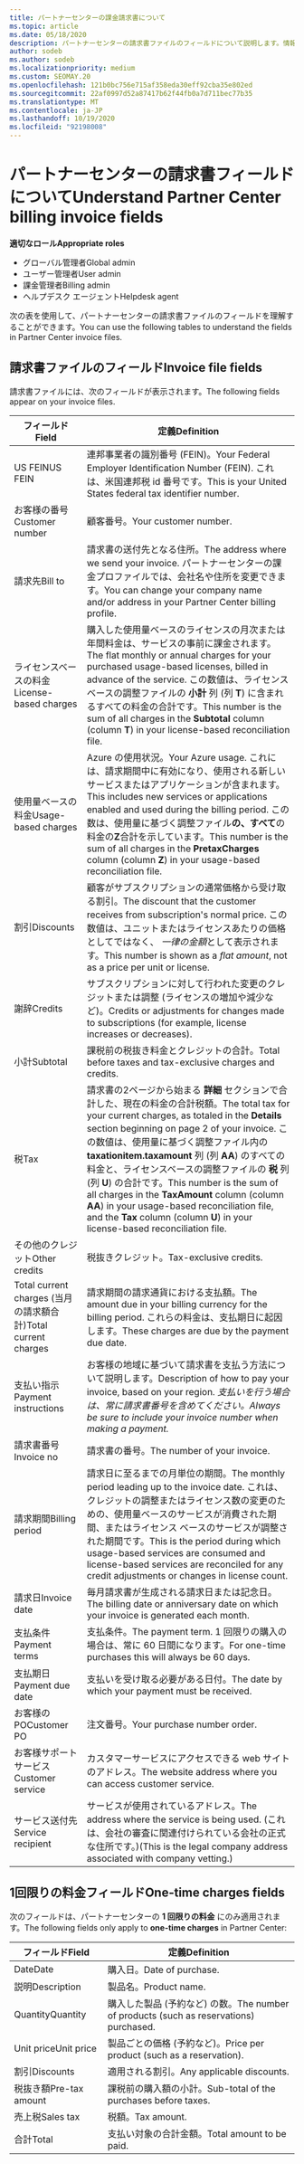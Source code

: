 ```yaml
---
title: パートナーセンターの課金請求書について
ms.topic: article
ms.date: 05/18/2020
description: パートナーセンターの請求書ファイルのフィールドについて説明します。情報には、すべての請求書フィールドと1回限りの料金フィールドのフィールドと定義が含まれています。
author: sodeb
ms.author: sodeb
ms.localizationpriority: medium
ms.custom: SEOMAY.20
ms.openlocfilehash: 121b0bc756e715af358eda30eff92cba35e802ed
ms.sourcegitcommit: 22af0997d52a87417b62f44fb0a7d711bec77b35
ms.translationtype: MT
ms.contentlocale: ja-JP
ms.lasthandoff: 10/19/2020
ms.locfileid: "92198008"
---
```

# <a name="understand-partner-center-billing-invoice-fields"></a><span data-ttu-id="09319-103">パートナーセンターの請求書フィールドについて</span><span class="sxs-lookup"><span data-stu-id="09319-103">Understand Partner Center billing invoice fields</span></span>

<span data-ttu-id="09319-104">**適切なロール**</span><span class="sxs-lookup"><span data-stu-id="09319-104">**Appropriate roles**</span></span>

- <span data-ttu-id="09319-105">グローバル管理者</span><span class="sxs-lookup"><span data-stu-id="09319-105">Global admin</span></span>
- <span data-ttu-id="09319-106">ユーザー管理者</span><span class="sxs-lookup"><span data-stu-id="09319-106">User admin</span></span>
- <span data-ttu-id="09319-107">課金管理者</span><span class="sxs-lookup"><span data-stu-id="09319-107">Billing admin</span></span>
- <span data-ttu-id="09319-108">ヘルプデスク エージェント</span><span class="sxs-lookup"><span data-stu-id="09319-108">Helpdesk agent</span></span>

<span data-ttu-id="09319-109">次の表を使用して、パートナーセンターの請求書ファイルのフィールドを理解することができます。</span><span class="sxs-lookup"><span data-stu-id="09319-109">You can use the following tables to understand the fields in Partner Center invoice files.</span></span>

## <a name="invoice-file-fields"></a><span data-ttu-id="09319-110">請求書ファイルのフィールド</span><span class="sxs-lookup"><span data-stu-id="09319-110">Invoice file fields</span></span>

<span data-ttu-id="09319-111">請求書ファイルには、次のフィールドが表示されます。</span><span class="sxs-lookup"><span data-stu-id="09319-111">The following fields appear on your invoice files.</span></span>

| <span data-ttu-id="09319-112">フィールド</span><span class="sxs-lookup"><span data-stu-id="09319-112">Field</span></span> | <span data-ttu-id="09319-113">定義</span><span class="sxs-lookup"><span data-stu-id="09319-113">Definition</span></span> |
| ----- | ---------- |
| <span data-ttu-id="09319-114">US FEIN</span><span class="sxs-lookup"><span data-stu-id="09319-114">US FEIN</span></span> | <span data-ttu-id="09319-115">連邦事業者の識別番号 (FEIN)。</span><span class="sxs-lookup"><span data-stu-id="09319-115">Your Federal Employer Identification Number (FEIN).</span></span> <span data-ttu-id="09319-116">これは、米国連邦税 id 番号です。</span><span class="sxs-lookup"><span data-stu-id="09319-116">This is your United States federal tax identifier number.</span></span> |
| <span data-ttu-id="09319-117">お客様の番号</span><span class="sxs-lookup"><span data-stu-id="09319-117">Customer number</span></span> | <span data-ttu-id="09319-118">顧客番号。</span><span class="sxs-lookup"><span data-stu-id="09319-118">Your customer number.</span></span> |
| <span data-ttu-id="09319-119">請求先</span><span class="sxs-lookup"><span data-stu-id="09319-119">Bill to</span></span> | <span data-ttu-id="09319-120">請求書の送付先となる住所。</span><span class="sxs-lookup"><span data-stu-id="09319-120">The address where we send your invoice.</span></span> <span data-ttu-id="09319-121">パートナーセンターの課金プロファイルでは、会社名や住所を変更できます。</span><span class="sxs-lookup"><span data-stu-id="09319-121">You can change your company name and/or address in your Partner Center billing profile.</span></span> |
| <span data-ttu-id="09319-122">ライセンスベースの料金</span><span class="sxs-lookup"><span data-stu-id="09319-122">License-based charges</span></span> | <span data-ttu-id="09319-123">購入した使用量ベースのライセンスの月次または年間料金は、サービスの事前に課金されます。</span><span class="sxs-lookup"><span data-stu-id="09319-123">The flat monthly or annual charges for your purchased usage-based licenses, billed in advance of the service.</span></span> <span data-ttu-id="09319-124">この数値は、ライセンスベースの調整ファイルの **小計** 列 (列 **T**) に含まれるすべての料金の合計です。</span><span class="sxs-lookup"><span data-stu-id="09319-124">This number is the sum of all charges in the **Subtotal** column (column **T**) in your license-based reconciliation file.</span></span> |
| <span data-ttu-id="09319-125">使用量ベースの料金</span><span class="sxs-lookup"><span data-stu-id="09319-125">Usage-based charges</span></span> | <span data-ttu-id="09319-126">Azure の使用状況。</span><span class="sxs-lookup"><span data-stu-id="09319-126">Your Azure usage.</span></span> <span data-ttu-id="09319-127">これには、請求期間中に有効になり、使用される新しいサービスまたはアプリケーションが含まれます。</span><span class="sxs-lookup"><span data-stu-id="09319-127">This includes new services or applications enabled and used during the billing period.</span></span> <span data-ttu-id="09319-128">この数は、使用量に基づく調整ファイル**の、すべて**の料金の**Z**合計を示しています。</span><span class="sxs-lookup"><span data-stu-id="09319-128">This number is the sum of all charges in the **PretaxCharges** column (column **Z**) in your usage-based reconciliation file.</span></span> |
| <span data-ttu-id="09319-129">割引</span><span class="sxs-lookup"><span data-stu-id="09319-129">Discounts</span></span> | <span data-ttu-id="09319-130">顧客がサブスクリプションの通常価格から受け取る割引。</span><span class="sxs-lookup"><span data-stu-id="09319-130">The discount that the customer receives from subscription's normal price.</span></span> <span data-ttu-id="09319-131">この数値は、ユニットまたはライセンスあたりの価格としてではなく、 *一律の金額*として表示されます。</span><span class="sxs-lookup"><span data-stu-id="09319-131">This number is shown as a *flat amount*, not as a price per unit or license.</span></span> |
| <span data-ttu-id="09319-132">謝辞</span><span class="sxs-lookup"><span data-stu-id="09319-132">Credits</span></span> | <span data-ttu-id="09319-133">サブスクリプションに対して行われた変更のクレジットまたは調整 (ライセンスの増加や減少など)。</span><span class="sxs-lookup"><span data-stu-id="09319-133">Credits or adjustments for changes made to subscriptions (for example, license increases or decreases).</span></span> |
| <span data-ttu-id="09319-134">小計</span><span class="sxs-lookup"><span data-stu-id="09319-134">Subtotal</span></span> | <span data-ttu-id="09319-135">課税前の税抜き料金とクレジットの合計。</span><span class="sxs-lookup"><span data-stu-id="09319-135">Total before taxes and tax-exclusive charges and credits.</span></span> |
| <span data-ttu-id="09319-136">税</span><span class="sxs-lookup"><span data-stu-id="09319-136">Tax</span></span> | <span data-ttu-id="09319-137">請求書の2ページから始まる **詳細** セクションで合計した、現在の料金の合計税額。</span><span class="sxs-lookup"><span data-stu-id="09319-137">The total tax for your current charges, as totaled in the **Details** section beginning on page 2 of your invoice.</span></span> <span data-ttu-id="09319-138">この数値は、使用量に基づく調整ファイル内の **taxationitem.taxamount** 列 (列 **AA**) のすべての料金と、ライセンスベースの調整ファイルの **税** 列 (列 **U**) の合計です。</span><span class="sxs-lookup"><span data-stu-id="09319-138">This number is the sum of all charges in the **TaxAmount** column (column **AA**) in your usage-based reconciliation file, and the **Tax** column (column **U**) in your license-based reconciliation file.</span></span> |
| <span data-ttu-id="09319-139">その他のクレジット</span><span class="sxs-lookup"><span data-stu-id="09319-139">Other credits</span></span> | <span data-ttu-id="09319-140">税抜きクレジット。</span><span class="sxs-lookup"><span data-stu-id="09319-140">Tax-exclusive credits.</span></span> |
| <span data-ttu-id="09319-141">Total current charges (当月の請求額合計)</span><span class="sxs-lookup"><span data-stu-id="09319-141">Total current charges</span></span> | <span data-ttu-id="09319-142">請求期間の請求通貨における支払額。</span><span class="sxs-lookup"><span data-stu-id="09319-142">The amount due in your billing currency for the billing period.</span></span> <span data-ttu-id="09319-143">これらの料金は、支払期日に起因します。</span><span class="sxs-lookup"><span data-stu-id="09319-143">These charges are due by the payment due date.</span></span> |
| <span data-ttu-id="09319-144">支払い指示</span><span class="sxs-lookup"><span data-stu-id="09319-144">Payment instructions</span></span> | <span data-ttu-id="09319-145">お客様の地域に基づいて請求書を支払う方法について説明します。</span><span class="sxs-lookup"><span data-stu-id="09319-145">Description of how to pay your invoice, based on your region.</span></span> <span data-ttu-id="09319-146">*支払いを行う場合は、常に請求書番号を含めてください。*</span><span class="sxs-lookup"><span data-stu-id="09319-146">*Always be sure to include your invoice number when making a payment.*</span></span> |
| <span data-ttu-id="09319-147">請求書番号</span><span class="sxs-lookup"><span data-stu-id="09319-147">Invoice no</span></span> | <span data-ttu-id="09319-148">請求書の番号。</span><span class="sxs-lookup"><span data-stu-id="09319-148">The number of your invoice.</span></span> |
| <span data-ttu-id="09319-149">請求期間</span><span class="sxs-lookup"><span data-stu-id="09319-149">Billing period</span></span> | <span data-ttu-id="09319-150">請求日に至るまでの月単位の期間。</span><span class="sxs-lookup"><span data-stu-id="09319-150">The monthly period leading up to the invoice date.</span></span> <span data-ttu-id="09319-151">これは、クレジットの調整またはライセンス数の変更のための、使用量ベースのサービスが消費された期間、またはライセンス ベースのサービスが調整された期間です。</span><span class="sxs-lookup"><span data-stu-id="09319-151">This is the period during which usage-based services are consumed and license-based services are reconciled for any credit adjustments or changes in license count.</span></span> |
| <span data-ttu-id="09319-152">請求日</span><span class="sxs-lookup"><span data-stu-id="09319-152">Invoice date</span></span> | <span data-ttu-id="09319-153">毎月請求書が生成される請求日または記念日。</span><span class="sxs-lookup"><span data-stu-id="09319-153">The billing date or anniversary date on which your invoice is generated each month.</span></span> |
| <span data-ttu-id="09319-154">支払条件</span><span class="sxs-lookup"><span data-stu-id="09319-154">Payment terms</span></span> | <span data-ttu-id="09319-155">支払条件。</span><span class="sxs-lookup"><span data-stu-id="09319-155">The payment term.</span></span> <span data-ttu-id="09319-156">1 回限りの購入の場合は、常に 60 日間になります。</span><span class="sxs-lookup"><span data-stu-id="09319-156">For one-time purchases this will always be 60 days.</span></span> |
| <span data-ttu-id="09319-157">支払期日</span><span class="sxs-lookup"><span data-stu-id="09319-157">Payment due date</span></span> | <span data-ttu-id="09319-158">支払いを受け取る必要がある日付。</span><span class="sxs-lookup"><span data-stu-id="09319-158">The date by which your payment must be received.</span></span> |
| <span data-ttu-id="09319-159">お客様の PO</span><span class="sxs-lookup"><span data-stu-id="09319-159">Customer PO</span></span> | <span data-ttu-id="09319-160">注文番号。</span><span class="sxs-lookup"><span data-stu-id="09319-160">Your purchase number order.</span></span> |
| <span data-ttu-id="09319-161">お客様サポート サービス</span><span class="sxs-lookup"><span data-stu-id="09319-161">Customer service</span></span> | <span data-ttu-id="09319-162">カスタマーサービスにアクセスできる web サイトのアドレス。</span><span class="sxs-lookup"><span data-stu-id="09319-162">The website address where you can access customer service.</span></span> |
| <span data-ttu-id="09319-163">サービス送付先</span><span class="sxs-lookup"><span data-stu-id="09319-163">Service recipient</span></span> | <span data-ttu-id="09319-164">サービスが使用されているアドレス。</span><span class="sxs-lookup"><span data-stu-id="09319-164">The address where the service is being used.</span></span> <span data-ttu-id="09319-165">(これは、会社の審査に関連付けられている会社の正式な住所です。)</span><span class="sxs-lookup"><span data-stu-id="09319-165">(This is the legal company address associated with company vetting.)</span></span> |

## <a name="one-time-charges-fields"></a><span data-ttu-id="09319-166">1回限りの料金フィールド</span><span class="sxs-lookup"><span data-stu-id="09319-166">One-time charges fields</span></span>

<span data-ttu-id="09319-167">次のフィールドは、パートナーセンターの **1 回限りの料金** にのみ適用されます。</span><span class="sxs-lookup"><span data-stu-id="09319-167">The following fields only apply to **one-time charges** in Partner Center:</span></span>

| <span data-ttu-id="09319-168">フィールド</span><span class="sxs-lookup"><span data-stu-id="09319-168">Field</span></span> | <span data-ttu-id="09319-169">定義</span><span class="sxs-lookup"><span data-stu-id="09319-169">Definition</span></span> |
| ----- | ---------- |
| <span data-ttu-id="09319-170">Date</span><span class="sxs-lookup"><span data-stu-id="09319-170">Date</span></span> | <span data-ttu-id="09319-171">購入日。</span><span class="sxs-lookup"><span data-stu-id="09319-171">Date of purchase.</span></span> |
| <span data-ttu-id="09319-172">説明</span><span class="sxs-lookup"><span data-stu-id="09319-172">Description</span></span> | <span data-ttu-id="09319-173">製品名。</span><span class="sxs-lookup"><span data-stu-id="09319-173">Product name.</span></span> |
| <span data-ttu-id="09319-174">Quantity</span><span class="sxs-lookup"><span data-stu-id="09319-174">Quantity</span></span> | <span data-ttu-id="09319-175">購入した製品 (予約など) の数。</span><span class="sxs-lookup"><span data-stu-id="09319-175">The number of products (such as reservations) purchased.</span></span> |
| <span data-ttu-id="09319-176">Unit price</span><span class="sxs-lookup"><span data-stu-id="09319-176">Unit price</span></span> | <span data-ttu-id="09319-177">製品ごとの価格 (予約など)。</span><span class="sxs-lookup"><span data-stu-id="09319-177">Price per product (such as a reservation).</span></span> |
| <span data-ttu-id="09319-178">割引</span><span class="sxs-lookup"><span data-stu-id="09319-178">Discounts</span></span> | <span data-ttu-id="09319-179">適用される割引。</span><span class="sxs-lookup"><span data-stu-id="09319-179">Any applicable discounts.</span></span> |
| <span data-ttu-id="09319-180">税抜き額</span><span class="sxs-lookup"><span data-stu-id="09319-180">Pre-tax amount</span></span> | <span data-ttu-id="09319-181">課税前の購入額の小計。</span><span class="sxs-lookup"><span data-stu-id="09319-181">Sub-total of the purchases before taxes.</span></span> |
| <span data-ttu-id="09319-182">売上税</span><span class="sxs-lookup"><span data-stu-id="09319-182">Sales tax</span></span> | <span data-ttu-id="09319-183">税額。</span><span class="sxs-lookup"><span data-stu-id="09319-183">Tax amount.</span></span> |
| <span data-ttu-id="09319-184">合計</span><span class="sxs-lookup"><span data-stu-id="09319-184">Total</span></span> | <span data-ttu-id="09319-185">支払い対象の合計金額。</span><span class="sxs-lookup"><span data-stu-id="09319-185">Total amount to be paid.</span></span> |
